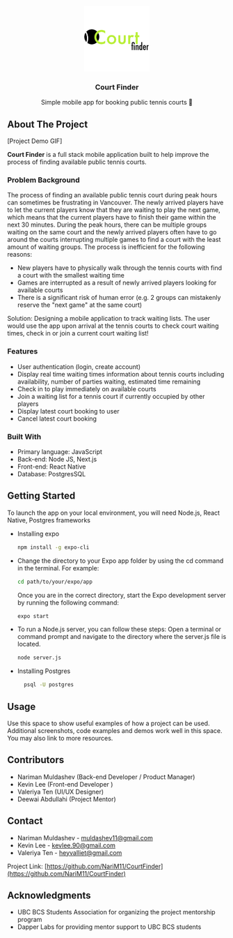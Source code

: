 <!-- Improved compatibility of back to top link: See: https://github.com/othneildrew/Best-README-Template/pull/73 -->

<a name="readme-top"></a>

<!--
*** Thanks for checking out the Best-README-Template. If you have a suggestion
*** that would make this better, please fork the repo and create a pull request
*** or simply open an issue with the tag "enhancement".
*** Don't forget to give the project a star!
*** Thanks again! Now go create something AMAZING! :D
-->

<!-- PROJECT SHIELDS -->
<!--
*** I'm using markdown "reference style" links for readability.
*** Reference links are enclosed in brackets [ ] instead of parentheses ( ).
*** See the bottom of this document for the declaration of the reference variables
*** for contributors-url, forks-url, etc. This is an optional, concise syntax you may use.
*** https://www.markdownguide.org/basic-syntax/#reference-style-links
-->

<!-- PROJECT LOGO -->
<br />
<div align="center">
  <a href="https://github.com/github_username/repo_name">
    <img src="CourtFinder/assets/logo_green.png" alt="Logo" width="150" height="150">
  </a>

<h3 align="center">Court Finder</h3>

  <p align="center">
    Simple mobile app for booking public tennis courts 🎾
  </p>
</div>

<!-- ABOUT THE PROJECT -->

## About The Project

[Project Demo GIF]

**Court Finder** is a full stack mobile application built to help improve the process of finding available public tennis courts.

### Problem Background

The process of finding an available public tennis court during peak hours can sometimes be frustrating in Vancouver. The newly arrived players have to let the current players know that they are waiting to play the next game, which means that the current players have to finish their game within the next 30 minutes. During the peak hours, there can be multiple groups waiting on the same court and the newly arrived players often have to go around the courts interrupting multiple games to find a court with the least amount of waiting groups.
The process is inefficient for the following reasons:

- New players have to physically walk through the tennis courts with find a court with the smallest waiting time
- Games are interrupted as a result of newly arrived players looking for available courts
- There is a significant risk of human error (e.g. 2 groups can mistakenly reserve the "next game" at the same court)

Solution: Designing a mobile application to track waiting lists. The user would use the app upon arrival at the tennis courts to check court waiting times, check in or join a current court waiting list!

### Features

- User authentication (login, create account)
- Display real time waiting times information about tennis courts including availability, number of parties waiting, estimated time remaining
- Check in to play immediately on available courts
- Join a waiting list for a tennis court if currently occupied by other players
- Display latest court booking to user
- Cancel latest court booking

### Built With

- Primary language: JavaScript
- Back-end: Node JS, Next.js
- Front-end: React Native
- Database: PostgresSQL

<!-- GETTING STARTED -->

## Getting Started

To launch the app on your local environment, you will need Node.js, React Native, Postgres frameworks

- Installing expo
  ```sh
  npm install -g expo-cli
  ```
- Change the directory to your Expo app folder by using the cd command in the terminal. For example:

  ```sh
  cd path/to/your/expo/app
  ```

  Once you are in the correct directory, start the Expo development server by running the following command:

  ```sh
  expo start
  ```

- To run a Node.js server, you can follow these steps:
  Open a terminal or command prompt and navigate to the directory where the server.js file is located.
  ```sh
  node server.js
  ```
- Installing Postgres

  ```sh
    psql -U postgres
  ```

<!-- USAGE EXAMPLES -->

## Usage

Use this space to show useful examples of how a project can be used. Additional screenshots, code examples and demos work well in this space. You may also link to more resources.

<!-- CONTRIBUTORS -->

## Contributors

- Nariman Muldashev (Back-end Developer / Product Manager)
- Kevin Lee (Front-end Developer )
- Valeriya Ten (UI/UX Designer)
- Deewai Abdullahi (Project Mentor)

<!-- CONTACT -->

## Contact

- Nariman Muldashev - muldashev11@gmail.com
- Kevin Lee - kevlee.90@gmail.com
- Valeriya Ten - heyvalliet@gmail.com

Project Link: [https://github.com/NariM11/CourtFinder](https://github.com/NariM11/CourtFinder)

<!-- ACKNOWLEDGMENTS -->

## Acknowledgments

- UBC BCS Students Association for organizing the project mentorship program
- Dapper Labs for providing mentor support to UBC BCS students
